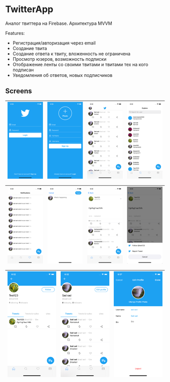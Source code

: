 #  TwitterApp

Аналог твиттера на Firebase.
Архитектура MVVM

Features:
- Регистрация/авторизация через email
- Создание твита
- Создание ответа к твиту, вложенность не ограничена
- Просмотр юзеров, возможность подписки
- Отображение ленты со своими твитами и твитами тех на кого подписан
- Уведомления об ответов, новых подписчиков

## Screens

|![Login](assets/login.png)|![Sign Up](assets/sign_up.png)|![Home](assets/home.png)|![Explore](assets/explore.png)|
|:----------------------------:|:------------------------:|:------------------------:|:------------------------:|

|![Notifications](assets/notifications.png)|![New Tweet](assets/new_tweet.png)|![Show tweet](assets/tweet.png)|![Tweet Action](assets/tweet_action.png)|
|:----------------------------:|:----------------------------:|:------------------------:|:------------------------:|


|![User Profile](assets/user_profile.png)|![Current User Profile](assets/current_user_profile.png)|![Edit profile](assets/edit_profile.png)|
|:----------------------------:|:----------------------------:|:------------------------:|
